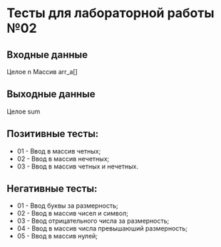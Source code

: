 # Тесты для лабораторной работы №02

## Входные данные
Целое n
Массив arr_a[]

## Выходные данные
Целое sum

## Позитивные тесты:
- 01 - Ввод в массив четных;
- 02 - Ввод в массив нечетных;
- 03 - Ввод в массив четных и нечетных.

## Негативные тесты:
- 01 - Ввод буквы за размерность;
- 02 - Ввод в массив чисел и символ;
- 03 - Ввод отрицательного числа за размерность;
- 04 - Ввод в массив числа превышаюший размерность;
- 05 - Ввод в массив нулей;